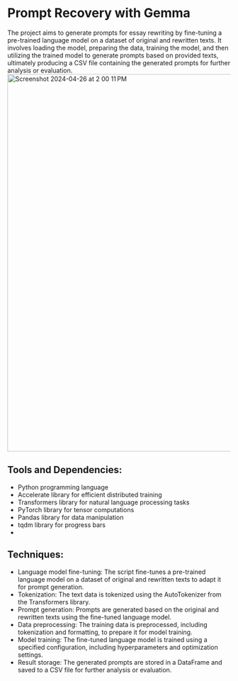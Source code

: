 # Prompt Recovery with Gemma
The project aims to generate prompts for essay rewriting by fine-tuning a pre-trained language model on a dataset of original and rewritten texts. It involves loading the model, preparing the data, training the model, and then utilizing the trained model to generate prompts based on provided texts, ultimately producing a CSV file containing the generated prompts for further analysis or evaluation.
<img width="851" alt="Screenshot 2024-04-26 at 2 00 11 PM" src="https://github.com/yujansaya/gemma_prompt_recovery/assets/109923065/92bcddb4-e54f-43c3-ac34-6ee8c1243cc0">


## Tools and Dependencies:
- Python programming language
- Accelerate library for efficient distributed training
- Transformers library for natural language processing tasks
- PyTorch library for tensor computations
- Pandas library for data manipulation
- tqdm library for progress bars
- 
## Techniques:
- Language model fine-tuning: The script fine-tunes a pre-trained language model on a dataset of original and rewritten texts to adapt it for prompt generation.
- Tokenization: The text data is tokenized using the AutoTokenizer from the Transformers library.
- Prompt generation: Prompts are generated based on the original and rewritten texts using the fine-tuned language model.
- Data preprocessing: The training data is preprocessed, including tokenization and formatting, to prepare it for model training.
- Model training: The fine-tuned language model is trained using a specified configuration, including hyperparameters and optimization settings.
- Result storage: The generated prompts are stored in a DataFrame and saved to a CSV file for further analysis or evaluation.
